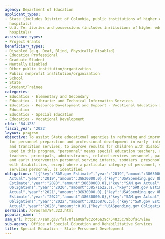 ```yaml
---
agency: Department of Education
applicant_types:
- State (includes District of Columbia, public institutions of higher education and
  hospitals)
- U.S. Territories and possessions (includes institutions of higher education and
  hospitals)
assistance_types:
- Project Grants
beneficiary_types:
- Disabled (e.g. Deaf, Blind, Physically Disabled)
- Education Professional
- Graduate Student
- Mentally Disabled
- Other public institution/organization
- Public nonprofit institution/organization
- School
- State
- Student/Trainee
categories:
- Education - Elementary and Secondary
- Education - Libraries and Technical lnformation Services
- Education - Resource Development and Support - Vocational Education and Handicapped
  Education
- Education - Special Education
- Education - Vocational Development
cfda: '84.323'
fiscal_year: '2022'
layout: program
objective: To assist State educational agencies in reforming and improving their systems
  for personnel preparation and professional development in early  intervention, educational
  and transition services, to improve results for children with disabilities.  As
  used in this program, "personnel" means special education teachers, regular education
  teachers, principals, administrators, related services personnel, paraprofessionals,
  and early intervention personnel serving infants, toddlers, preschoolers, or children
  with disabilities, except where a particular category of personnel, such as related
  services personnel, is identified.
obligations: '[{"key":"SAM.gov Estimate","year":"2019","amount":38630000.0},{"key":"SAM.gov
  Actual","year":"2019","amount":38630000.0},{"key":"USASpending.gov Obligations","year":"2019","amount":38060453.71},{"key":"SAM.gov
  Estimate","year":"2020","amount":38630000.0},{"key":"SAM.gov Actual","year":"2020","amount":38630000.0},{"key":"USASpending.gov
  Obligations","year":"2020","amount":38571622.0},{"key":"SAM.gov Estimate","year":"2021","amount":38630000.0},{"key":"SAM.gov
  Actual","year":"2021","amount":38630000.0},{"key":"USASpending.gov Obligations","year":"2021","amount":38571622.0},{"key":"SAM.gov
  Estimate","year":"2022","amount":38630000.0},{"key":"SAM.gov Actual","year":"2022","amount":38630000.0},{"key":"USASpending.gov
  Obligations","year":"2022","amount":38336876.55},{"key":"SAM.gov Estimate","year":"2023","amount":38630000.0},{"key":"SAM.gov
  Actual","year":"2023","amount":0.0},{"key":"USASpending.gov Obligations","year":"2023","amount":8540399.6}]'
permalink: /program/84.323.html
popular_name: ''
sam_url: https://sam.gov/fal/0f1a00af9c2c46a39c454835c79b3fac/view
sub-agency: Office of Special Education and Rehabilitative Services
title: Special Education - State Personnel Development
---
```

